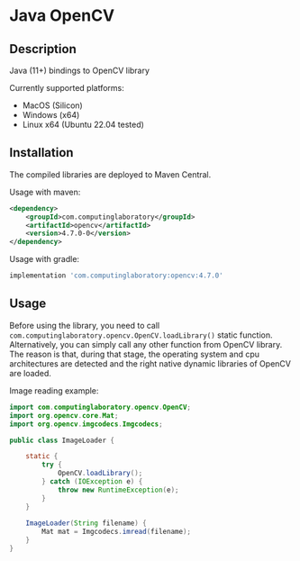 # Java OpenCV

## Description

Java (11+) bindings to OpenCV library

Currently supported platforms:
- MacOS (Silicon)
- Windows (x64)
- Linux x64 (Ubuntu 22.04 tested)

## Installation

The compiled libraries are deployed to Maven Central.

Usage with maven:

```xml
<dependency>
    <groupId>com.computinglaboratory</groupId>
    <artifactId>opencv</artifactId>
    <version>4.7.0-0</version>
</dependency>
```

Usage with gradle:

```groovy
implementation 'com.computinglaboratory:opencv:4.7.0'
```

## Usage

Before using the library, you need to call `com.computinglaboratory.opencv.OpenCV.loadLibrary()` static function.
Alternatively, you can simply call any other function from OpenCV library.
The reason is that, during that stage, the operating system and cpu architectures are detected
and the right native dynamic libraries of OpenCV are loaded.

Image reading example:

```java
import com.computinglaboratory.opencv.OpenCV;
import org.opencv.core.Mat;
import org.opencv.imgcodecs.Imgcodecs;

public class ImageLoader {

    static {
        try {
            OpenCV.loadLibrary();
        } catch (IOException e) {
            throw new RuntimeException(e);
        }
    }
    
    ImageLoader(String filename) {
        Mat mat = Imgcodecs.imread(filename);
    }
}
```
